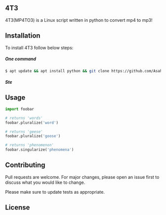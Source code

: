 ## 4T3
4T3(MP4TO3) is a Linux script written in python to convert mp4 to mp3!

## Installation
To install 4T3 follow below steps:

##### One command 

```bash
$ apt update && apt install python && git clone https://github.com/AsahlumaTy1ka/4T3/
```

##### Ste

## Usage

```python
import foobar

# returns 'words'
foobar.pluralize('word')

# returns 'geese'
foobar.pluralize('goose')

# returns 'phenomenon'
foobar.singularize('phenomena')
```

## Contributing

Pull requests are welcome. For major changes, please open an issue first
to discuss what you would like to change.

Please make sure to update tests as appropriate.

## License
